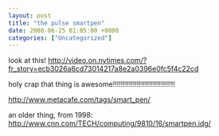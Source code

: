```yaml
---
layout: post
title: "the pulse smartpen"
date: 2008-06-25 01:05:00 +0000
categories: ["Uncategorized"]
---
```


look at this! http://video.on.nytimes.com/?fr_story=ecb3026a6cd73014217a8e2a0396e0fc5f4c22cd

holy crap that thing is awesome!!!!!!!!!!!!!!!!!!!!!!!!!!!!!!!

http://www.metacafe.com/tags/smart_pen/

an older thing, from 1998: http://www.cnn.com/TECH/computing/9810/16/smartpen.idg/